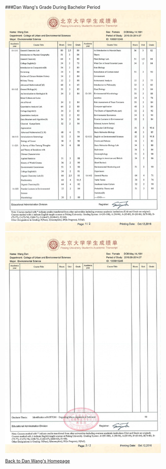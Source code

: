 ###Dan Wang's Grade During Bachelor Period
![grade](TranscriptofBSDegree1.png)
![grade2](TranscriptofBSDegree2.png)

[Back to Dan Wang's Homepage](https://danwangpku.github.io/index.html)